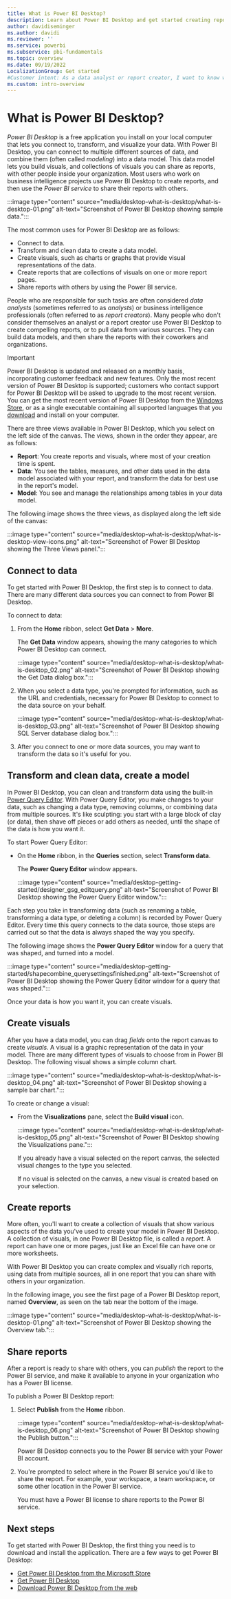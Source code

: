 ```yaml
---
title: What is Power BI Desktop?
description: Learn about Power BI Desktop and get started creating reports with charts and graphs that you can share with others in your organization.
author: davidiseminger
ms.author: davidi
ms.reviewer: ''
ms.service: powerbi
ms.subservice: pbi-fundamentals
ms.topic: overview
ms.date: 09/19/2022
LocalizationGroup: Get started
#Customer intent: As a data analyst or report creator, I want to know what Power BI Desktop is, so that I can decide whether it has the features and services I need to create reports.
ms.custom: intro-overview
---
```

# What is Power BI Desktop?

*Power BI Desktop* is a free application you install on your local computer that lets you connect to, transform, and visualize your data. With Power BI Desktop, you can connect to multiple different sources of data, and combine them (often called *modeling*) into a data model. This data model lets you build visuals, and collections of visuals you can share as reports, with other people inside your organization. Most users who work on business intelligence projects use Power BI Desktop to create reports, and then use the *Power BI service* to share their reports with others.

:::image type="content" source="media/desktop-what-is-desktop/what-is-desktop-01.png" alt-text="Screenshot of Power BI Desktop showing sample data.":::

The most common uses for Power BI Desktop are as follows:

- Connect to data.
- Transform and clean data to create a data model.
- Create visuals, such as charts or graphs that provide visual representations of the data.
- Create reports that are collections of visuals on one or more report pages.
- Share reports with others by using the Power BI service.

People who are responsible for such tasks are often considered *data analysts* (sometimes referred to as *analysts*) or business intelligence professionals (often referred to as *report creators*). Many people who don't consider themselves an analyst or a report creator use Power BI Desktop to create compelling reports, or to pull data from various sources. They can build data models, and then share the reports with their coworkers and organizations.

> [!IMPORTANT]
> Power BI Desktop is updated and released on a monthly basis, incorporating customer feedback and new features. Only the most recent version of Power BI Desktop is supported; customers who contact support for Power BI Desktop will be asked to upgrade to the most recent version.
> You can get the most recent version of Power BI Desktop from the [Windows Store](https://aka.ms/pbidesktopstore), or as a single executable containing all supported languages that you [download](https://www.microsoft.com/download/details.aspx?id=58494) and install on your computer.

There are three views available in Power BI Desktop, which you select on the left side of the canvas. The views, shown in the order they appear, are as follows:

- **Report**: You create reports and visuals, where most of your creation time is spent.
- **Data**: You see the tables, measures, and other data used in the data model associated with your report, and transform the data for best use in the report's model.
- **Model**: You see and manage the relationships among tables in your data model.

The following image shows the three views, as displayed along the left side of the canvas:

:::image type="content" source="media/desktop-what-is-desktop/what-is-desktop-view-icons.png" alt-text="Screenshot of Power BI Desktop showing the Three Views panel.":::

## Connect to data

To get started with Power BI Desktop, the first step is to connect to data. There are many different data sources you can connect to from Power BI Desktop.

To connect to data:

1. From the **Home** ribbon, select **Get Data** > **More**.

   The **Get Data** window appears, showing the many categories to which Power BI Desktop can connect.

   :::image type="content" source="media/desktop-what-is-desktop/what-is-desktop_02.png" alt-text="Screenshot of Power BI Desktop showing the Get Data dialog box.":::

1. When you select a data type, you're prompted for information, such as the URL and credentials, necessary for Power BI Desktop to connect to the data source on your behalf.

   :::image type="content" source="media/desktop-what-is-desktop/what-is-desktop_03.png" alt-text="Screenshot of Power BI Desktop showing SQL Server database dialog box.":::

1. After you connect to one or more data sources, you may want to transform the data so it's useful for you.

## Transform and clean data, create a model

In Power BI Desktop, you can clean and transform data using the built-in [Power Query Editor](../transform-model/desktop-query-overview.md). With Power Query Editor, you make changes to your data, such as changing a data type, removing columns, or combining data from multiple sources. It's like sculpting: you start with a large block of clay (or data), then shave off pieces or add others as needed, until the shape of the data is how you want it.

To start Power Query Editor:

- On the **Home** ribbon, in the **Queries** section, select **Transform data**.

   The **Power Query Editor** window appears.

   :::image type="content" source="media/desktop-getting-started/designer_gsg_editquery.png" alt-text="Screenshot of Power BI Desktop showing the Power Query Editor window.":::

Each step you take in transforming data (such as renaming a table, transforming a data type, or deleting a column) is recorded by Power Query Editor. Every time this query connects to the data source, those steps are carried out so that the data is always shaped the way you specify.

The following image shows the **Power Query Editor** window for a query that was shaped, and turned into a model.

:::image type="content" source="media/desktop-getting-started/shapecombine_querysettingsfinished.png" alt-text="Screenshot of Power BI Desktop showing the Power Query Editor window for a query that was shaped.":::

Once your data is how you want it, you can create visuals.

## Create visuals

After you have a data model, you can drag *fields* onto the report canvas to create *visuals*. A visual is a graphic representation of the data in your model. There are many different types of visuals to choose from in Power BI Desktop. The following visual shows a simple column chart.

:::image type="content" source="media/desktop-what-is-desktop/what-is-desktop_04.png" alt-text="Screenshot of Power BI Desktop showing a sample bar chart.":::

To create or change a visual:

- From the **Visualizations** pane, select the **Build visual** icon.

   :::image type="content" source="media/desktop-what-is-desktop/what-is-desktop_05.png" alt-text="Screenshot of Power BI Desktop showing the Visualizations pane.":::

   If you already have a visual selected on the report canvas, the selected visual changes to the type you selected.

   If no visual is selected on the canvas, a new visual is created based on your selection.

## Create reports

More often, you'll want to create a collection of visuals that show various aspects of the data you've used to create your model in Power BI Desktop. A collection of visuals, in one Power BI Desktop file, is called a *report*. A report can have one or more pages, just like an Excel file can have one or more worksheets.

With Power BI Desktop you can create complex and visually rich reports, using data from multiple sources, all in one report that you can share with others in your organization.

In the following image, you see the first page of a Power BI Desktop report, named **Overview**, as seen on the tab near the bottom of the image.

:::image type="content" source="media/desktop-what-is-desktop/what-is-desktop-01.png" alt-text="Screenshot of Power BI Desktop showing the Overview tab.":::

## Share reports

After a report is ready to share with others, you can *publish* the report to the Power BI service, and make it available to anyone in your organization who has a Power BI license.

To publish a Power BI Desktop report:

1. Select **Publish** from the **Home** ribbon.

   :::image type="content" source="media/desktop-what-is-desktop/what-is-desktop_06.png" alt-text="Screenshot of Power BI Desktop showing the Publish button.":::

   Power BI Desktop connects you to the Power BI service with your Power BI account.

1. You're prompted to select where in the Power BI service you'd like to share the report. For example, your workspace, a team workspace, or some other location in the Power BI service.

   You must have a Power BI license to share reports to the Power BI service.

## Next steps

To get started with Power BI Desktop, the first thing you need is to download and install the application. There are a few ways to get Power BI Desktop:

- [Get Power BI Desktop from the Microsoft Store](https://aka.ms/pbidesktopstore)
- [Get Power BI Desktop](desktop-get-the-desktop.md)
- [Download Power BI Desktop from the web](https://www.microsoft.com/download/details.aspx?id=58494)
